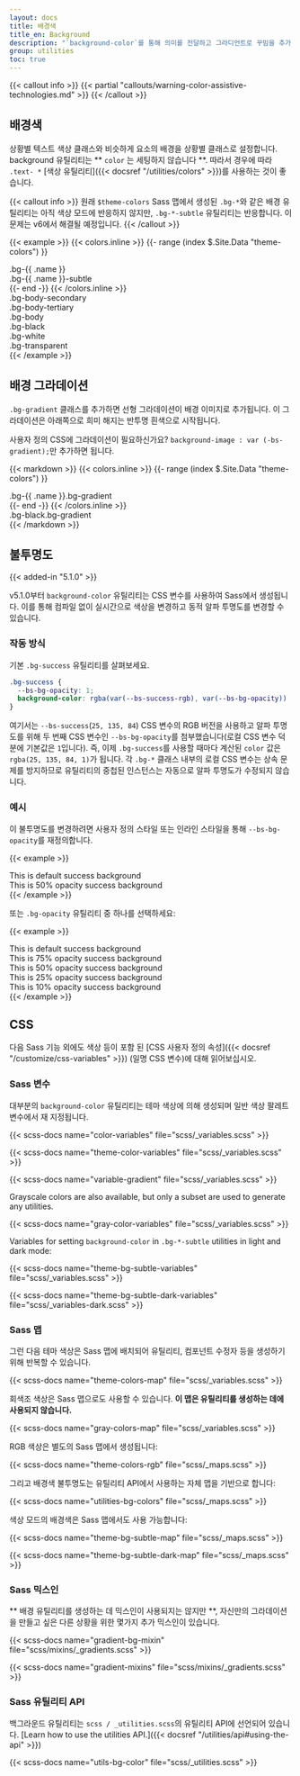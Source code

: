 ```yaml
---
layout: docs
title: 배경색
title_en: Background
description: "`background-color`를 통해 의미를 전달하고 그라디언트로 꾸밈을 추가 합니다."
group: utilities
toc: true
---
```


{{< callout info >}}
{{< partial "callouts/warning-color-assistive-technologies.md" >}}
{{< /callout >}}

## 배경색

상황별 텍스트 색상 클래스와 비슷하게 요소의 배경을 상황별 클래스로 설정합니다. background 유틸리티는 ** `color` 는 세팅하지 않습니다 **. 따라서 경우에 따라 `.text- *` [색상 유틸리티]({{< docsref "/utilities/colors" >}})를 사용하는 것이 좋습니다.

{{< callout info >}}
원래 `$theme-colors` Sass 맵에서 생성된 `.bg-*`와 같은 배경 유틸리티는 아직 색상 모드에 반응하지 않지만, `.bg-*-subtle` 유틸리티는 반응합니다. 이 문제는 v6에서 해결될 예정입니다.
{{< /callout >}}

{{< example >}}
{{< colors.inline >}}
{{- range (index $.Site.Data "theme-colors") }}
<div class="p-3 mb-2 bg-{{ .name }}{{ if .contrast_color }} text-{{ .contrast_color }}{{ else }} text-white{{ end }}">.bg-{{ .name }}</div>
<div class="p-3 mb-2 bg-{{ .name }}-subtle text-{{ .name }}-emphasis">.bg-{{ .name }}-subtle</div>
{{- end -}}
{{< /colors.inline >}}
<div class="p-3 mb-2 bg-body-secondary">.bg-body-secondary</div>
<div class="p-3 mb-2 bg-body-tertiary">.bg-body-tertiary</div>
<div class="p-3 mb-2 bg-body text-body">.bg-body</div>
<div class="p-3 mb-2 bg-black text-white">.bg-black</div>
<div class="p-3 mb-2 bg-white text-dark">.bg-white</div>
<div class="p-3 mb-2 bg-transparent text-body">.bg-transparent</div>
{{< /example >}}

## 배경 그라데이션

`.bg-gradient` 클래스를 추가하면 선형 그라데이션이 배경 이미지로 추가됩니다. 이 그라데이션은 아래쪽으로 희미 해지는 반투명 흰색으로 시작됩니다.

사용자 정의 CSS에 그라데이션이 필요하신가요? `background-image : var (-bs-gradient);`만 추가하면 됩니다.

{{< markdown >}}
{{< colors.inline >}}
{{- range (index $.Site.Data "theme-colors") }}
<div class="p-3 mb-2 bg-{{ .name }} bg-gradient{{ with .contrast_color }} text-{{ . }}{{ else }} text-white{{ end }}">.bg-{{ .name }}.bg-gradient</div>
{{- end -}}
{{< /colors.inline >}}
<div class="p-3 mb-2 bg-black bg-gradient text-white">.bg-black.bg-gradient</div>
{{< /markdown >}}

## 불투명도

{{< added-in "5.1.0" >}}

v5.1.0부터 `background-color` 유틸리티는 CSS 변수를 사용하여 Sass에서 생성됩니다. 이를 통해 컴파일 없이 실시간으로 색상을 변경하고 동적 알파 투명도를 변경할 수 있습니다.

### 작동 방식

기본 `.bg-success` 유틸리티를 살펴보세요.

```css
.bg-success {
  --bs-bg-opacity: 1;
  background-color: rgba(var(--bs-success-rgb), var(--bs-bg-opacity)) !important;
}
```

여기서는 `--bs-success`(`25, 135, 84`) CSS 변수의 RGB 버전을 사용하고 알파 투명도를 위해 두 번째 CSS 변수인 `--bs-bg-opacity`를 첨부했습니다(로컬 CSS 변수 덕분에 기본값은 `1`입니다). 즉, 이제 `.bg-success`를 사용할 때마다 계산된 `color` 값은 `rgba(25, 135, 84, 1)`가 됩니다. 각 `.bg-*` 클래스 내부의 로컬 CSS 변수는 상속 문제를 방지하므로 유틸리티의 중첩된 인스턴스는 자동으로 알파 투명도가 수정되지 않습니다.

### 예시

이 불투명도를 변경하려면 사용자 정의 스타일 또는 인라인 스타일을 통해 `--bs-bg-opacity`를 재정의합니다.

{{< example >}}
<div class="bg-success p-2 text-white">This is default success background</div>
<div class="bg-success p-2" style="--bs-bg-opacity: .5;">This is 50% opacity success background</div>
{{< /example >}}

또는 `.bg-opacity` 유틸리티 중 하나를 선택하세요:

{{< example >}}
<div class="bg-success p-2 text-white">This is default success background</div>
<div class="bg-success p-2 text-white bg-opacity-75">This is 75% opacity success background</div>
<div class="bg-success p-2 text-dark bg-opacity-50">This is 50% opacity success background</div>
<div class="bg-success p-2 text-dark bg-opacity-25">This is 25% opacity success background</div>
<div class="bg-success p-2 text-dark bg-opacity-10">This is 10% opacity success background</div>
{{< /example >}}

## CSS

다음 Sass 기능 외에도 색상 등이 포함 된 [CSS 사용자 정의 속성]({{< docsref "/customize/css-variables" >}}) (일명 CSS 변수)에 대해 읽어보십시오.

### Sass 변수

대부분의 `background-color` 유틸리티는 테마 색상에 의해 생성되며 일반 색상 팔레트 변수에서 재 지정됩니다.

{{< scss-docs name="color-variables" file="scss/_variables.scss" >}}

{{< scss-docs name="theme-color-variables" file="scss/_variables.scss" >}}

{{< scss-docs name="variable-gradient" file="scss/_variables.scss" >}}

Grayscale colors are also available, but only a subset are used to generate any utilities.

{{< scss-docs name="gray-color-variables" file="scss/_variables.scss" >}}

Variables for setting `background-color` in `.bg-*-subtle` utilities in light and dark mode:

{{< scss-docs name="theme-bg-subtle-variables" file="scss/_variables.scss" >}}

{{< scss-docs name="theme-bg-subtle-dark-variables" file="scss/_variables-dark.scss" >}}

### Sass 맵

그런 다음 테마 색상은 Sass 맵에 배치되어 유틸리티, 컴포넌트 수정자 등을 생성하기 위해 반복할 수 있습니다.

{{< scss-docs name="theme-colors-map" file="scss/_variables.scss" >}}

회색조 색상은 Sass 맵으로도 사용할 수 있습니다. **이 맵은 유틸리티를 생성하는 데에 사용되지 않습니다.**

{{< scss-docs name="gray-colors-map" file="scss/_variables.scss" >}}

RGB 색상은 별도의 Sass 맵에서 생성됩니다:

{{< scss-docs name="theme-colors-rgb" file="scss/_maps.scss" >}}

그리고 배경색 불투명도는 유틸리티 API에서 사용하는 자체 맵을 기반으로 합니다:

{{< scss-docs name="utilities-bg-colors" file="scss/_maps.scss" >}}

색상 모드의 배경색은 Sass 맵에서도 사용 가능합니다:

{{< scss-docs name="theme-bg-subtle-map" file="scss/_maps.scss" >}}

{{< scss-docs name="theme-bg-subtle-dark-map" file="scss/_maps.scss" >}}

### Sass 믹스인

** 배경 유틸리티를 생성하는 데 믹스인이 사용되지는 않지만 **, 자신만의 그라데이션을 만들고 싶은 다른 상황을 위한 몇가지 추가 믹스인이 있습니다.

{{< scss-docs name="gradient-bg-mixin" file="scss/mixins/_gradients.scss" >}}

{{< scss-docs name="gradient-mixins" file="scss/mixins/_gradients.scss" >}}

### Sass 유틸리티 API

백그라운드 유틸리티는 `scss / _utilities.scss`의 유틸리티 API에 선언되어 있습니다. [Learn how to use the utilities API.]({{< docsref "/utilities/api#using-the-api" >}})

{{< scss-docs name="utils-bg-color" file="scss/_utilities.scss" >}}
